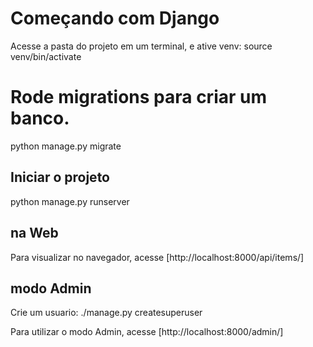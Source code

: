 # Começando com Django
Acesse a pasta do projeto em um terminal, e ative venv:
source venv/bin/activate


# Rode migrations para criar um banco.
python manage.py migrate


## Iniciar o projeto
python manage.py runserver

## na Web
Para visualizar no navegador, acesse [http://localhost:8000/api/items/]

## modo Admin
Crie um usuario:
./manage.py createsuperuser

Para utilizar o modo Admin, acesse [http://localhost:8000/admin/]

